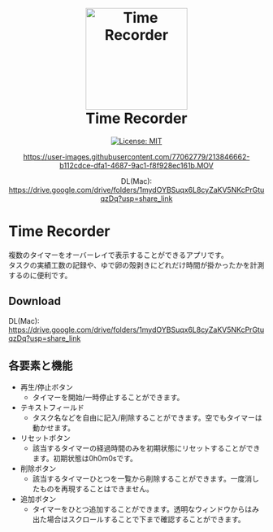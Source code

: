 <h1 align="center">
  <br>
  <img src="https://user-images.githubusercontent.com/77062779/213844757-9ef00924-45a9-4385-b796-e8c90c33abd2.png" alt="Time Recorder" width="200">
  <br>
  Time Recorder
  <br>
</h1>

<div align="center">

[![License: MIT](https://img.shields.io/badge/License-MIT-yellow.svg)](https://opensource.org/licenses/MIT)

</div>

<div align="center">

https://user-images.githubusercontent.com/77062779/213846662-b112cdce-dfa1-4687-9ac1-f8f928ec161b.MOV

DL(Mac): https://drive.google.com/drive/folders/1mydOYBSuqx6L8cyZaKV5NKcPrGtuqzDq?usp=share_link

</div>



# Time Recorder

複数のタイマーをオーバーレイで表示することができるアプリです。</br>
タスクの実績工数の記録や、ゆで卵の殻剥きにどれだけ時間が掛かったかを計測するのに便利です。

## Download

DL(Mac): https://drive.google.com/drive/folders/1mydOYBSuqx6L8cyZaKV5NKcPrGtuqzDq?usp=share_link

## 各要素と機能

- 再生/停止ボタン
  - タイマーを開始/一時停止することができます。
- テキストフィールド
  - タスク名などを自由に記入/削除することができます。空でもタイマーは動かせます。
- リセットボタン
  - 該当するタイマーの経過時間のみを初期状態にリセットすることができます。初期状態は0h0m0sです。
- 削除ボタン
  - 該当するタイマーひとつを一覧から削除することができます。一度消したものを再現することはできません。
- 追加ボタン
  - タイマーをひとつ追加することができます。透明なウィンドウからはみ出た場合はスクロールすることで下まで確認することができます。
